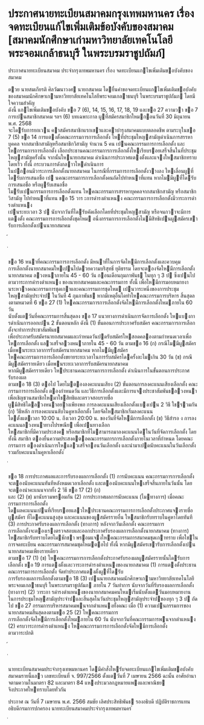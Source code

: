 
# ประกาศนายทะเบียนสมาคมกรุงเทพมหานคร เรื่อง จดทะเบียนแก้ไขเพิ่มเติมข้อบังคับของสมาคม [สมาคมนักศึกษาเก่ามหาวิทยาลัยเทคโนโลยีพระจอมเกล้าธนบุรี ในพระบรมราชูปถัมภ์]
      
      

      
      

ประกาศนายทะเบียนสมาคม 
ประจํากรุงเทพมหานคร 
เรื่อง   จดทะเบียนแกไขเพิ่มเติมขอบังคับของสมาคม 
 
 
ดวย  นายสมเกียรติ  ศิลวัฒนาวงศ  นายกสมาคม  ไดยื่นคําขอจดทะเบียนแกไขเพิ่มเติมขอบังคับ   
ของสมาคมนักศึกษาเกามหาวิทยาลัยเทคโนโลยีพระจอมเกลาธนบุรี  ในพระบรมราชูปถัมภ  โดยมีใจความสําคัญ   
ดังนี้ 
แกไขเพิ่มเติมขอบังคับ  ขอ  7  (6),  14,  15,  16,  17,  18,  19  และขอ  27  ความวา 
ขอ 7 การเปนสมาชิกสมาคม 
ฯลฯ 
 (6) บทเฉพาะกาล  ผูที่สมัครสมาชิกใหมกอนวันที่  30   มิถุนายน  พ.ศ.  2568   
จะไดรับการยกเวน  คาสมัครสมาชิกแรกเขาและคาบํารุงสมาคมแบบตลอดชีพ  ตามระบุในขอ  7  (5) 
 ขอ   14 การแตงตั้งคณะกรรมการการเลือกตั้ง  ใหที่ประชุมใหญสามัญดําเนินการสรรหาบุคคล 
จากสมาชิกสามัญหรือสมาชิกวิสามัญ  จํานวน  5  คน  เปนคณะกรรมการการเลือกตั้ง  และใหกรรมการการเลือกตั้ง 
เลือกประธานคณะกรรมการการเลือกตั้งใหเรียบรอยเสร็จสิ้นในที่ประชุมใหญสามัญครั้งนั้น  จากนั้นใหนายกสมาคม 
ดําเนินการประกาศแตงตั้งและแจงใหสมาชิกทราบโดยเร็ว  ทั้งนี้  กระบวนการดังกลาวใหดําเนินการ   
ในปกอนมีวาระการเลือกตั้งนายกสมาคม  ในกรณีที่กรรมการการเลือกตั้งวางลง  ใหเลื่อนผูที่ไดรับการเสนอชื่อ 
เป นคณะกรรมการการเลือกตั้งคนถัดไปทําหนาที่แทน  หากไมมีผูที่ไดรับการเสนอชื่อ  หรือผูรับเสนอชื่อ   
ไมรับเปนกรรมการการเลือกตั้งแทน  ใหคณะกรรมการสรรหาบุคคลจากสมาชิกสามัญ  หรือสมาชิกวิสามัญ 
ไปทําหนาที่แทน 
ขอ   15 วาร ะการดํารงตําแหนง  คณะกรรมการการเลือกตั้งมีวาระการดํารงตําแหนง   
เปนระยะเวลา  3  ป  นับจากวันที่ไดรับคัดเลือกโดยที่ประชุมใหญสามัญ  หรือจนกวาจะมีการแตงตั้ง 
คณะกรรมการการเลือกตั้งชุดใหม 
อนึ่งกรรมการการเลือกตั้งไมมีสิทธิเปนผูสมัครเขารับการเลือกตั้งเปนนายกสมาคม 
 
้
 
่
 

ขอ   16 หนาที่คณะกรรมการการเลือกตั้ง  มีหนาที่ในการจัดใหมีการเลือกตั้งและควบคุม   
การเลือกตั้งนายกสมาคมใหเปนไปดวยความบริสุทธิ์  ยุติธรรม  โดยจะตองจัดใหมีการเลือกตั้งนายกสมาคม 
ลวงหนาภายใน  45  -  60  วัน  กอนเดือนกุมภาพันธ  ในทุก ๆ  3  ป  ซึ่งเปนไปตามวาระการดํารงตําแหนง 
ของนายกสมาคมและคณะกรรมการ 
 ทั้งนี้  เพื่อใหมีการมอบหมายงานระหวางคณะกรรมการชุดเกาและคณะกรรมการชุดใหม 
เปนวาระหนึ่งของการประชุมใหญสามัญประจําป  ในวันที่  4  กุมภาพันธ  หากมีเหตุอื่นใดทําใหคณะกรรมการบริหาร 
สิ้นสุดล  งตามหมวดที่     6  ขอ    27  (1)  ใหคณะกรรมการการเลือกตั้งจัดใหมีการเลือกตั้งใหมภายใน  60  วัน   
นับตั้งแตวันที่คณะกรรมการสิ้นสุดลง 
ขอ   17 แนวทางการดําเนินการจัดการเลือกตั้ง  ใหแบงการดําเนินการออกเปน  2  ขั้นตอนหลัก  ดังนี้ 
  (1) ขั้นตอนการประกาศรับสมัคร  คณะกรรมการการเลือกตั้งจะทําการประชาสัมพันธ   
เพื่อประกาศรับสมัครนายกสมาคมและกําหนดวันปดรับสมัครใหสอดคลองตามกําหนดเวลาเพื่อใหการเลือกตั้ง 
แลวเสร็จลวงหนาภายใน  45  -  60  วัน  ตามขอ  16 
  (ก) กรณีไมมีผูสมัคร  เมื่อพนระยะเวลาการรับสมัครนายกสมาคม  หากไมมีผูสมัคร   
ใหคณะกรรมการการเลือกตั้งขยายระยะเวลาในการรับสมัครไดครั้งละไมเกิน  30  วัน 
  (ข) กรณีมีผูสมัครรายเดียว  เมื่อพนระยะเวลาการรับสมัครนายกสมาคม   
หากมีผูสมัครรายเดียว  ใหประธานคณะกรรมการการเลือกตั้ง  ดําเนินการในขั้นตอนการประกาศรับรองผล   
ตามขอ    18  (3)  ตอไป  โดยไมตองลงคะแนนเสียง 
 (2) ขั้นตอนการลงคะแนนเสียงเลือกตั้ง  คณะกรรมการการเลือกตั้ง  ตองกําหนดวัน 
และวิธีการเลือกตั้งและมีการแจงประชาสัมพันธลวงหนา  เพื่อเชิญชวนสมาชิกใหมาใชสิทธิและตรวจสอบรายชื่อ   
ผูมีสิทธิไดลวงหนาอยางเพียงพอ  การลงคะแนนเสียงเลือกตั้งแบงเปน  2  วิธี  ใชรวมกัน 
  (ก) วิธีหลัก  การลงคะแนนลับในคูหาเลือกตั้ง  โดยจัดใหสมาชิกเริ่มลงคะแนน   
ไดตั้งแตเวลา      10:00  น.  ถึงเวลา  20:00  น.  ของวันที่จัดใหมีการเลือกตั้ง 
  (ข) วิธีสํารอ  ง  การลงคะแนนลวงหนาทางไปรษณีย  เพื่อเปนทางเลือก   
ใหสมาชิกที่มีความประสงค  หรือสมาชิกที่ไมสามารถมาลงคะแนนไดในวันที่จัดการเลือกตั้ง  โดยทั้งนี้ 
สมาชิก  ตองยื่นความประสงคตอคณะกรรมการการเลือกตั้งภายในเวลาที่กําหนด  โดยคณะกรรมการ 
ตองดําเนินการใหแลวเสร็จกอนวันเลือกตั้ง  และนํามาเปดนับคะแนนในวันเลือกตั้งรวมกับคะแนนในคูหาเลือกตั้ง 
้
 
่
 

ขอ   18 การประกาศผลและการรับรองผลการเลือกตั้ง 
 (1) การนับคะแนน  คณะกรรมการการเลือกตั้งจะตองนับคะแนนทันทีหลังหมดเวลาเลือกตั้ง 
และตองนับคะแนนใหเสร็จสิ้นภายในวันนั้น  โดยจะตองนําคะแนนจากทั้ง  2   วิธี  ขอ    17  (2)  (ก)   
และ  (2)     (ข)  มานับรวมพรอมกัน 
 (2) การประกาศผลการนับคะแนน  (ไมทางการ)  เมื่อคณะกรรมการการเลือกตั้ง   
ไดผลคะแนนเปนที่เรียบรอยแลวใหประธานคณะกรรมการการเลือกตั้งประกาศแจงรายชื่อผูสมัคร 
ที่ไดคะแนนสูงสุด  และคะแนนของผูสมัครรายอื่น  ใหสมาชิกรับทราบในคูหาโดยทันที 
 (3) การประกาศรับรองผลการเลือกตั้ง  (ทางการ)  หลังจากวันเลือกตั้ง  คณะกรรมการ   
การเลือกตั้งจะตองเรงตรวจสอบและออกประกาศรับรองผลการเลือกตั้งนายกสมาคม  (ทางการ)   
ใหสมาชิกรับทราบโดยไมชักชา  พรอมแจงใหคณะกรรมการสมาคมชุดเกาทราบ  เพื่อใชในการจดทะเบียน 
คณะกรรมการสมาคมชุดใหมตอไป  ทั้งนี้  หากมีผูสมัครเขารับการเลือกตั้งเปนนายกสมาคมเพียงรายเดียว   
ตามขอ    17  (1)  (ข)  ใหคณะกรรมการการเลือกตั้งประกาศรับรองผลผูสมัครรายนั้นไดรับการเลือกตั้ง 
 ขอ   19 การแตงตั้งและวาระการดํารงตําแหนงของนายกสมาคม 
 (1) การแตงตั้งประธานคณะกรรมการการเลือกตั้ง  จัดทําประกาศแตงตั้งผูที่ไดรับ   
การรับรองผลการเลือกตั้งตามขอ  18  (3)  เปนนายกสมาคมนักศึกษาเกามหาวิทยาลัยเทคโนโลยี 
พระจอมเกลาธนบุรี  ในพระบรมราชูปถัมภ  ภายใน     7  วันทําการ   นับจากวันที่รับรองผลการเลือกตั้ง   
(ทางการ) 
 (2) วาระกา  รดํารงตําแหนงของนายกสมาคมคนใหมเริ่มนับตั้งแตวันมอบหมายงาน   
ในการประชุมใหญสามัญประจําปและสิ้นสุดในวันประชุมใหญสามัญประจําปของทุก ๆ  3  ป  ถัดไป 
ขอ   27 กรรมการบริหารสมาคมพนจากตําแหนงทั้งคณะ  เมื่อ 
 (1) ความเปนกรรมการของนายกสมาคมสิ้นสุดลงตามขอ  25  (2)    ใหคณะกรรมการ   
การเลือกตั้งจัดใหมีการเลือกตั้งใหมภายใน  60  วัน  นับจากวันที่คณะกรรมการพนจากตําแหนง 
 (2) ครบวาระการดํารงตําแหนง  ใหคณะกรรมการการเลือกตั้งจัดใหมีการเลือกตั้ง   
ตามวาระปกติ 
 
้
 
่
 

นายทะเบียนสมาคมประจํากรุงเทพมหานคร  ไดมีคําสั่งใหรับจดทะเบียนแกไขเพิ่มเติมขอบังคับ 
สมาคมรายนี้แลว  เลขทะเบียนที่  จ.  997/2566  ตั้งแตวันที่  7  เมษายน     2566 
ฉะนั้น  อาศัยอํานาจตามความในมาตรา  82  และมาตรา  84  แหงประมวลกฎหมายแพงและพาณิชย   
จึงประกาศใหทราบโดยทั่วกัน 
 
ประกาศ  ณ  วันที่  7  เมษายน  พ.ศ.  2566 
สมชัย  เลิศประสิทธิพันธ 
รองอธิบดี  ปฏิบัติราชการแทน 
อธิบดีกรมการปกครอง 
นายทะเบียนสมาคมประจํากรุงเทพมหานคร 
้
 
่
 